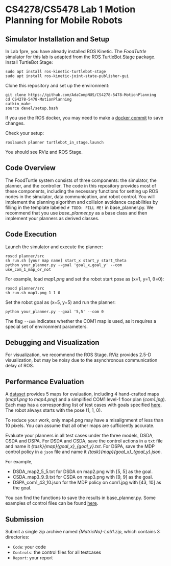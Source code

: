 # CS4278/CS5478 Lab 1 Motion Planning for Mobile Robots


## Simulator Installation and Setup
In Lab 1pre, you have already installed ROS Kinetic. The *FoodTutrle* simulator for this lab is adapted from the [ROS TurtleBot Stage](http://wiki.ros.org/turtlebot_stage) package.
Install TurtleBot Stage:
```
sudo apt install ros-kinetic-turtlebot-stage
sudo apt install ros-kinetic-joint-state-publisher-gui
```

Clone this repository and set up the environment:
```
git clone https://github.com/AdaCompNUS/CS4278-5478-MotionPlanning
cd CS4278-5478-MotionPlanning
catkin_make
source devel/setup.bash
```
If you use the ROS docker, you may need to make a [docker commit](https://docs.docker.com/engine/reference/commandline/commit/) to save changes. 

Check your setup:
```
roslaunch planner turtlebot_in_stage.launch
```
You should see RViz and ROS Stage. 

## Code Overview
The FoodTurtle system consists of three components: the simulator, the planner, and the controller. The code in this repository provides most of these components, including the necessary functions for setting up ROS nodes in the simulator, data communication, and robot control. You will implement the planning algorithm and collision avoidance capabilities by filling in the template labeled `# TODO: FILL ME!` in base_planner.py. We recommend that you use *base_planner.py* as a base class and then implement your planners as derived classes.

## Code Execution
Launch the simulator and execute the planner: 
```
roscd planner/src
sh run.sh [your map name] start_x start_y start_theta
python your_planner.py --goal 'goal_x,goal_y' --com use_com_1_map_or_not
```

For example, load *map1.png* and set the robot start pose as (x=1, y=1, θ=0): 
```
roscd planner/src
sh run.sh map1.png 1 1 0
```

Set the robot goal as (x=5, y=5) and run the planner:
```
python your_planner.py --goal '5,5' --com 0
```
The flag `--com`  indicates whether the COM1 map is used, as it requires a special set of environment parameters. 

## Debugging and Visualization
For visualization, we recommend the ROS Stage. RViz provides 2.5-D visualization, but may be noisy due to the asynchronous communication delay of ROS.

## Performance Evaluation
A [dataset](./src/planner/maps/) provides 5 maps for evaluation, including 4 hand-crafted maps (*map1.png* to *map4.png*) and a simplified COM1 level-1 floor plan (*com1.jpg*). Each map has a corresponding list of test cases with goals specified [here](./files/goals.json). The robot always starts with the pose (1, 1, 0).

To reduce your work, only map4.png may have a misalignment of less than 10 pixels. You can assume that all other maps are sufficiently accurate.

Evaluate your planners in all test cases under the three models, DSDA, CSDA and DSPA. For DSDA and CSDA, save the control actions in a `txt` file and name it *{task}_{map}_{goal_x}_{goal_y}.txt*. For DSPA, save the MDP control policy in a `json` file and name it *{task}_{map}_{goal_x}_{goal_y}.json*.


For example, 
- DSDA_map2_5_5.txt for DSDA on map2.png with [5, 5] as the goal.
- CSDA_map3_9_9.txt for CSDA on map3.png with [9, 9] as the goal.
- DSPA_com1_43_10.json for the MDP policy on com1.jpg with [43, 10] as the goal.

You can find the functions to save the results in base_planner.py. Some examples of control files can be found [here](./files/).

## Submission
Submit a single zip archive named *{MatricNo}-Lab1.zip*, which contains 3 directories:
- `Code`: your code
- `Controls`: the control files for all testcases
- `Report`: your report
